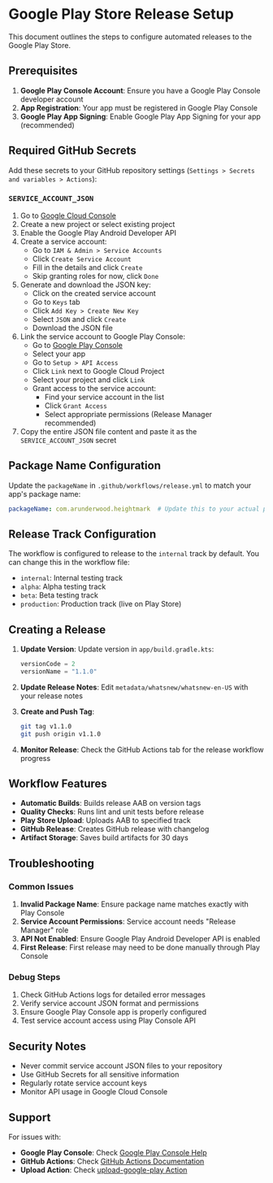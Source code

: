 # Google Play Store Release Setup

This document outlines the steps to configure automated releases to the Google Play Store.

## Prerequisites

1. **Google Play Console Account**: Ensure you have a Google Play Console developer account
2. **App Registration**: Your app must be registered in Google Play Console
3. **Google Play App Signing**: Enable Google Play App Signing for your app (recommended)

## Required GitHub Secrets

Add these secrets to your GitHub repository settings (`Settings > Secrets and variables > Actions`):

### `SERVICE_ACCOUNT_JSON`
1. Go to [Google Cloud Console](https://console.cloud.google.com/)
2. Create a new project or select existing project
3. Enable the Google Play Android Developer API
4. Create a service account:
   - Go to `IAM & Admin > Service Accounts`
   - Click `Create Service Account`
   - Fill in the details and click `Create`
   - Skip granting roles for now, click `Done`
5. Generate and download the JSON key:
   - Click on the created service account
   - Go to `Keys` tab
   - Click `Add Key > Create New Key`
   - Select `JSON` and click `Create`
   - Download the JSON file
6. Link the service account to Google Play Console:
   - Go to [Google Play Console](https://play.google.com/console)
   - Select your app
   - Go to `Setup > API Access`
   - Click `Link` next to Google Cloud Project
   - Select your project and click `Link`
   - Grant access to the service account:
     - Find your service account in the list
     - Click `Grant Access`
     - Select appropriate permissions (Release Manager recommended)
7. Copy the entire JSON file content and paste it as the `SERVICE_ACCOUNT_JSON` secret

## Package Name Configuration

Update the `packageName` in `.github/workflows/release.yml` to match your app's package name:

```yaml
packageName: com.arunderwood.heightmark  # Update this to your actual package name
```

## Release Track Configuration

The workflow is configured to release to the `internal` track by default. You can change this in the workflow file:

- `internal`: Internal testing track
- `alpha`: Alpha testing track  
- `beta`: Beta testing track
- `production`: Production track (live on Play Store)

## Creating a Release

1. **Update Version**: Update version in `app/build.gradle.kts`:
   ```kotlin
   versionCode = 2
   versionName = "1.1.0"
   ```

2. **Update Release Notes**: Edit `metadata/whatsnew/whatsnew-en-US` with your release notes

3. **Create and Push Tag**:
   ```bash
   git tag v1.1.0
   git push origin v1.1.0
   ```

4. **Monitor Release**: Check the GitHub Actions tab for the release workflow progress

## Workflow Features

- **Automatic Builds**: Builds release AAB on version tags
- **Quality Checks**: Runs lint and unit tests before release
- **Play Store Upload**: Uploads AAB to specified track
- **GitHub Release**: Creates GitHub release with changelog
- **Artifact Storage**: Saves build artifacts for 30 days

## Troubleshooting

### Common Issues

1. **Invalid Package Name**: Ensure package name matches exactly with Play Console
2. **Service Account Permissions**: Service account needs "Release Manager" role
3. **API Not Enabled**: Ensure Google Play Android Developer API is enabled
4. **First Release**: First release may need to be done manually through Play Console

### Debug Steps

1. Check GitHub Actions logs for detailed error messages
2. Verify service account JSON format and permissions
3. Ensure Google Play Console app is properly configured
4. Test service account access using Play Console API

## Security Notes

- Never commit service account JSON files to your repository
- Use GitHub Secrets for all sensitive information
- Regularly rotate service account keys
- Monitor API usage in Google Cloud Console

## Support

For issues with:
- **Google Play Console**: Check [Google Play Console Help](https://support.google.com/googleplay/android-developer)
- **GitHub Actions**: Check [GitHub Actions Documentation](https://docs.github.com/en/actions)
- **Upload Action**: Check [upload-google-play Action](https://github.com/r0adkll/upload-google-play)